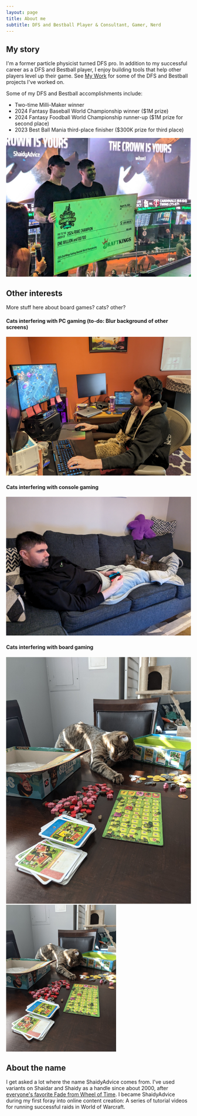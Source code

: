 ```yaml
---
layout: page
title: About me
subtitle: DFS and Bestball Player & Consultant, Gamer, Nerd
---
```

## My story
I'm a former particle physicist turned DFS pro. In addition to my successful career as a DFS and Bestball player, I enjoy building tools that help other players level up their game. See [My Work](./mywork.html) for some of the DFS and Bestball projects I've worked on. 

Some of my DFS and Bestball accomplishments include: 
- Two-time Milli-Maker winner
- 2024 Fantasy Baseball World Championship winner ($1M prize)
- 2024 Fantasy Foodball World Championship runner-up ($1M prize for second place)
- 2023 Best Ball Mania third-place finisher ($300K prize for third place)

![My image](assets/FBWC_2024.jpg)

## Other interests
More stuff here about board games? cats? other? 

#### Cats interfering with PC gaming (to-do: Blur background of other screens)
![My image](assets/cats-and-league.jpg)

#### Cats interfering with console gaming
![My image](assets/cats-and-switch.jpg)

#### Cats interfering with board gaming
![My image](assets/cat-and-board-games.jpg)
<img src="assets/cat-and-board-games.jpg" alt="My image" width="300">

## About the name
I get asked a lot where the name ShaidyAdvice comes from. I've used variants on Shaidar and Shaidy as a handle since about 2000, after [everyone's favorite Fade from Wheel of Time](https://wot.fandom.com/wiki/Shaidar_Haran). I became ShaidyAdvice during my first foray into online content creation: A series of tutorial videos for running successful raids in World of Warcraft. 
